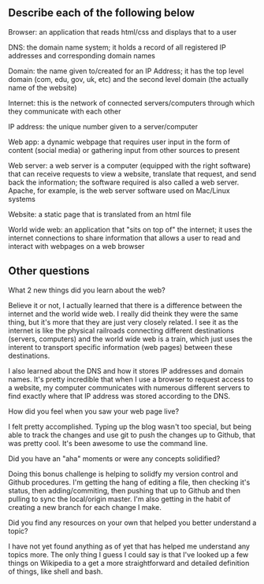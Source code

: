 ## Describe each of the following below

Browser: an application that reads html/css and displays that to a user

DNS: the domain name system; it holds a record of all registered IP addresses and corresponding domain names

Domain: the name given to/created for an IP Address; it has the top level domain (com, edu, gov, uk, etc) and the second level domain (the actually name of the website)

Internet: this is the network of connected servers/computers through which they communicate with each other

IP address: the unique number given to a server/computer

Web app: a dynamic webpage that requires user input in the form of content (social media) or gathering input from other sources to present

Web server: a web server is a computer (equipped with the right software) that can receive requests to view a website, translate that request, and send back the information; the software required is also called a web server. Apache, for example, is the web server software used on Mac/Linux systems

Website: a static page that is translated from an html file

World wide web: an application that "sits on top of" the internet; it uses the internet connections to share information that allows a user to read and interact with webpages on a web browser

## Other questions

What 2 new things did you learn about the web?

Believe it or not, I actually learned that there is a difference between the internet and the world wide web. I really did theink they were the same thing, but it's more that they are just very closely related. I see it as the internet is like the physical railroads connecting different destinations (servers, computers) and the world wide web is a train, which just uses the interent to transport specific information (web pages) between these destinations.

I also learned about the DNS and how it stores IP addresses and domain names. It's pretty incredible that when I use a browser to request access to a website, my computer communicates with numerous different servers to find exactly where that IP address was stored according to the DNS.

How did you feel when you saw your web page live?

I felt pretty accomplished. Typing up the blog wasn't too special, but being able to track the changes and use git to push the changes up to Github, that was pretty cool. It's been awesome to use the command line.

Did you have an "aha" moments or were any concepts solidified?

Doing this bonus challenge is helping to solidfy my version control and Github procedures. I'm getting the hang of editing a file, then checking it's status, then adding/commiting, then pushing that up to Github and then pulling to sync the local/origin master. I'm also getting in the habit of creating a new branch for each change I make.

Did you find any resources on your own that helped you better understand a topic?

I have not yet found anything as of yet that has helped me understand any topics more. The only thing I guess I could say is that I've looked up a few things on Wikipedia to a get a more straightforward and detailed definition of things, like shell and bash.
